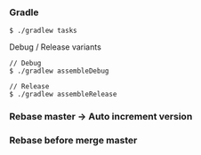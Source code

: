 ### Gradle

```
$ ./gradlew tasks
```

Debug / Release variants

```
// Debug
$ ./gradlew assembleDebug

// Release
$ ./gradlew assembleRelease
```

### Rebase master -> Auto increment version

### Rebase before merge master
